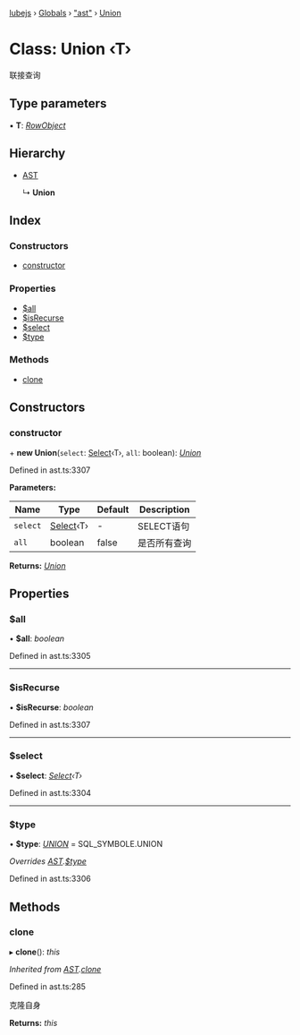 [lubejs](../README.md) › [Globals](../globals.md) › ["ast"](../modules/_ast_.md) › [Union](_ast_.union.md)

# Class: Union ‹**T**›

联接查询

## Type parameters

▪ **T**: *[RowObject](../modules/_ast_.md#rowobject)*

## Hierarchy

* [AST](_ast_.ast.md)

  ↳ **Union**

## Index

### Constructors

* [constructor](_ast_.union.md#constructor)

### Properties

* [$all](_ast_.union.md#all)
* [$isRecurse](_ast_.union.md#isrecurse)
* [$select](_ast_.union.md#select)
* [$type](_ast_.union.md#type)

### Methods

* [clone](_ast_.union.md#clone)

## Constructors

###  constructor

\+ **new Union**(`select`: [Select](_ast_.select.md)‹T›, `all`: boolean): *[Union](_ast_.union.md)*

Defined in ast.ts:3307

**Parameters:**

Name | Type | Default | Description |
------ | ------ | ------ | ------ |
`select` | [Select](_ast_.select.md)‹T› | - | SELECT语句 |
`all` | boolean | false | 是否所有查询  |

**Returns:** *[Union](_ast_.union.md)*

## Properties

###  $all

• **$all**: *boolean*

Defined in ast.ts:3305

___

###  $isRecurse

• **$isRecurse**: *boolean*

Defined in ast.ts:3307

___

###  $select

• **$select**: *[Select](_ast_.select.md)‹T›*

Defined in ast.ts:3304

___

###  $type

• **$type**: *[UNION](../enums/_constants_.sql_symbole.md#union)* = SQL_SYMBOLE.UNION

*Overrides [AST](_ast_.ast.md).[$type](_ast_.ast.md#readonly-type)*

Defined in ast.ts:3306

## Methods

###  clone

▸ **clone**(): *this*

*Inherited from [AST](_ast_.ast.md).[clone](_ast_.ast.md#clone)*

Defined in ast.ts:285

克隆自身

**Returns:** *this*
